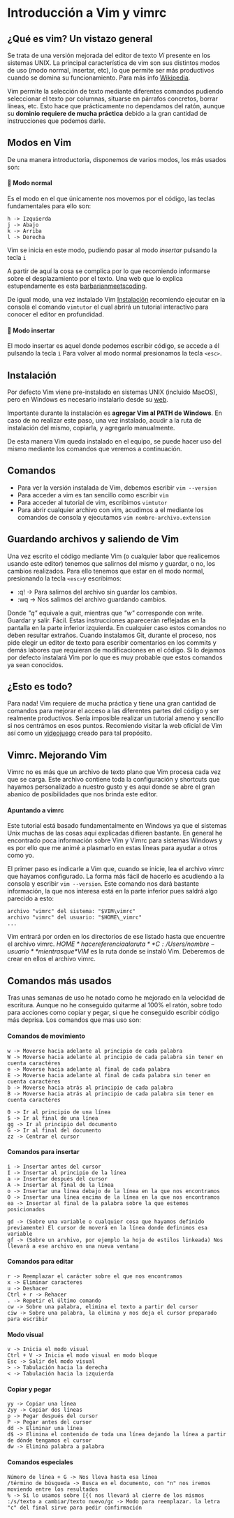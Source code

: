 # Introducción a Vim y vimrc

## ¿Qué es vim? Un vistazo general

Se trata de una versión mejorada del editor de texto *Vi* presente en los sistemas UNIX. La principal característica de vim son sus distintos modos de uso (modo normal, insertar, etc), lo que permite ser más productivos cuando se domina su funcionamiento. Para más info [Wikipedia](https://es.wikipedia.org/wiki/Vim).

Vim permite la selección de texto mediante diferentes comandos pudiendo seleccionar el texto por columnas, situarse en párrafos concretos, borrar líneas, etc. Esto hace que prácticamente no dependamos del ratón, aunque su **dominio requiere de mucha práctica** debido a la gran cantidad de instrucciones que podemos darle.

## Modos en Vim

De una manera introductoria, disponemos de varios modos, los más usados son:

#### :ghost: Modo normal 

Es el modo en el que únicamente nos movemos por el código, las teclas fundamentales para ello son:

```
h -> Izquierda
j -> Abajo
k -> Arriba
l -> Derecha
```

Vim se inicia en este modo, pudiendo pasar al modo *insertar* pulsando la tecla ```i```

A partir de aquí la cosa se complica por lo que recomiendo informarse sobre el desplazamiento por el texto. Una web que lo explica estupendamente es esta [barbarianmeetscoding](https://www.barbarianmeetscoding.com/blog/2019/02/08/boost-your-coding-fu-with-vscode-and-vim).

De igual modo, una vez instalado Vim [Instalación](#Instalación) recomiendo ejecutar en la consola el comando ```vimtutor``` el cual abrirá un tutorial interactivo para conocer el editor en profundidad.

#### :ghost: Modo insertar

El modo insertar es aquel donde podemos escribir código, se accede a él pulsando la tecla ```ì``` Para volver al modo normal presionamos la tecla ```<esc>```.

## Instalación

Por defecto Vim viene pre-instalado en sistemas UNIX (incluido MacOS), pero en Windows es necesario instalarlo desde su [web](https://www.vim.org/).

Importante durante la instalación es **agregar Vim al PATH de Windows**. En caso de no realizar este paso, una vez instalado, acudir a la ruta de instalación del mismo, copiarla, y agregarlo manualmente. 

De esta manera Vim queda instalado en el equipo, se puede hacer uso del mismo mediante los comandos que veremos a continuación.

## Comandos

* Para ver la versión instalada de Vim, debemos escribir ```vim --version```
* Para acceder a vim es tan sencillo como escribir ```vim```
* Para acceder al tutorial de vim, escribimos ```vimtutor```
* Para abrir cualquier archivo con vim, acudimos a el mediante los comandos de consola y ejecutamos ```vim nombre-archivo.extension```

## Guardando archivos y saliendo de Vim

Una vez escrito el código mediante Vim (o cualquier labor que realicemos usando este editor) tenemos que salirnos del mismo y guardar, o no, los cambios realizados. Para ello tenemos que estar en el modo normal, presionando la tecla ```<esc>```y escribimos:

* :q! -> Para salirnos del archivo sin guardar los cambios.
* :wq -> Nos salimos del archivo guardando cambios.

Donde *"q"* equivale a quit, mientras que *"w"* corresponde con write. Guardar y salir. Fácil. Estas instrucciones aparecerán reflejadas en la pantalla en la parte inferior izquierda. En cualquier caso estos comandos no deben resultar extraños. Cuando instalamos Git, durante el proceso, nos pide elegir un editor de texto para escribir comentarios en los commits y demás labores que requieran de modificaciones en el código. Si lo dejamos por defecto instalará Vim por lo que es muy probable que estos comandos ya sean conocidos.

## ¿Esto es todo?

Para nada! Vim requiere de mucha práctica y tiene una gran cantidad de comandos para mejorar el acceso a las diferentes partes del código y ser realmente productivos. Sería imposible realizar un tutorial ameno y sencillo si nos centrámos en esos puntos. Recomiendo visitar la web oficial de Vim así como un [videojuego](http://vim-adventures.com/) creado para tal propósito.

## Vimrc. Mejorando Vim

Vimrc no es más que un archivo de texto plano que Vim procesa cada vez que se carga. Este archivo contiene toda la configuración y shortcuts que hayamos personalizado a nuestro gusto y es aquí donde se abre el gran abanico de posibilidades que nos brinda este editor.

#### Apuntando a vimrc

Este tutorial está basado fundamentalmente en Windows ya que el sistemas Unix muchas de las cosas aquí explicadas difieren bastante. En general he encontrado poca información sobre Vim y Vimrc para sistemas Windows y es por ello que me animé a plasmarlo en estas líneas para ayudar a otros como yo.

El primer paso es indicarle a Vim que, cuando se inicie, lea el archivo *vimrc* que hayamos configurado. La forma más fácil de hacerlo es acudiendo a la consola y escribir ```vim --version```. Este comando nos dará bastante información, la que nos interesa está en la parte inferior pues saldrá algo parecido a esto:

```
archivo "vimrc" del sistema: "$VIM\vimrc"
archivo "vimrc" del usuario: "$HOME\_vimrc"
...
```

Vim entrará por orden en los directorios de ese listado hasta que encuentre el archivo vimrc. *$HOME* hace referencia a la ruta **C:/Users/nombre-usuario** mientras que *$VIM* es la ruta donde se instaló Vim. Deberemos de crear en ellos el archivo vimrc.

## Comandos más usados

Tras unas semanas de uso he notado como he mejorado en la velocidad de escritura. Aunque no he conseguido quitarme al 100% el ratón, sobre todo para acciones como copiar y pegar, si que he conseguido escribir código más deprisa. Los comandos que mas uso son:

#### Comandos de movimiento

```
w -> Moverse hacia adelante al principio de cada palabra
W -> Moverse hacia adelante al principio de cada palabra sin tener en cuenta caractéres
e -> Moverse hacia adelante al final de cada palabra
E -> Moverse hacia adelante al final de cada palabra sin tener en cuenta caractéres
b -> Moverse hacia atrás al principio de cada palabra
B -> Moverse hacia atrás al principio de cada palabra sin tener en cuenta caractéres

0 -> Ir al principio de una línea
$ -> Ir al final de una línea
gg -> Ir al principio del documento
G -> Ir al final del documento
zz -> Centrar el cursor
```

#### Comandos para insertar

```
i -> Insertar antes del cursor
I -> Insertar al principio de la línea
a -> Insertar después del cursor
A -> Insertar al final de la línea
o -> Insertar una línea debajo de la línea en la que nos encontramos
O -> Insertar una línea encima de la línea en la que nos encontramos
ea -> Insertar al final de la palabra sobre la que estemos posicionados

gd -> (Sobre una variable o cualquier cosa que hayamos definido previamente) El cursor de moverá en la línea donde definimos esa variable
gf -> (Sobre un arvhivo, por ejemplo la hoja de estilos linkeada) Nos llevará a ese archivo en una nueva ventana
```

#### Comandos para editar

```
r -> Reemplazar el carácter sobre el que nos encontramos
x -> Eliminar caracteres 
u -> Deshacer
Ctrl + r -> Rehacer
. -> Repetir el último comando
cw -> Sobre una palabra, elimina el texto a partir del cursor
ciw -> Sobre una palabra, la elimina y nos deja el cursor preparado para escribir
```

#### Modo visual

```
v -> Inicia el modo visual
Ctrl + V -> Inicia el modo visual en modo bloque
Esc -> Salir del modo visual
> -> Tabulación hacia la derecha
< -> Tabulación hacia la izquierda
```

#### Copiar y pegar

```
yy -> Copiar una línea
2yy -> Copiar dos líneas
p -> Pegar después del cursor
P -> Pegar antes del cursor
dd -> Eliminar una línea
d$ -> Elimina el contenido de toda una línea dejando la línea a partir de dónde tengamos el cursor
dw -> Elimina palabra a palabra
```

#### Comandos especiales

```
Número de línea + G -> Nos lleva hasta esa línea
/término de búsqueda -> Busca en el documento, con "n" nos iremos moviendo entre los resultados
% -> Si lo usamos sobre [{( nos llevará al cierre de los mismos
:/s/texto a cambiar/texto nuevo/gc -> Modo para reemplazar. la letra "c" del final sirve para pedir confirmación
```
